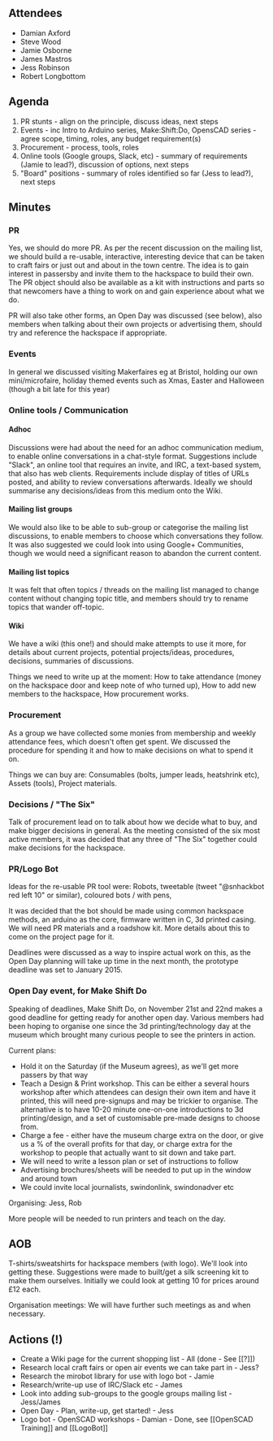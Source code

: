 ## Attendees

* Damian Axford
* Steve Wood
* Jamie Osborne
* James Mastros
* Jess Robinson
* Robert Longbottom

## Agenda

1. PR stunts - align on the principle, discuss ideas, next steps
2. Events - inc Intro to Arduino series, Make:Shift:Do, OpensCAD series - agree scope, timing, roles, any budget requirement(s)
3. Procurement - process, tools, roles
4. Online tools (Google groups, Slack, etc) - summary of requirements (Jamie to lead?), discussion of options, next steps
5. "Board" positions - summary of roles identified so far (Jess to lead?), next steps

## Minutes

### PR

Yes, we should do more PR. As per the recent discussion on the mailing list, we should build a re-usable, interactive, interesting device that can be taken to craft fairs or just out and about in the town centre. The idea is to gain interest in passersby and invite them to the hackspace to build their own. The PR object should also be available as a kit with instructions and parts so that newcomers have a thing to work on and gain experience about what we do.

PR will also take other forms, an Open Day was discussed (see below), also members when talking about their own projects or advertising them, should try and reference the hackspace if appropriate.

### Events

In general we discussed visiting Makerfaires eg at Bristol, holding our own mini/microfaire, holiday themed events such as Xmas, Easter and Halloween (though a bit late for this year)

### Online tools / Communication

#### Adhoc

Discussions were had about the need for an adhoc communication medium, to enable online conversations in a chat-style format. Suggestions include "Slack", an online tool that requires an invite, and IRC, a text-based system, that also has web clients. Requirements include display of titles of URLs posted, and ability to review conversations afterwards. Ideally we should summarise any decisions/ideas from this medium onto the Wiki.

#### Mailing list groups

We would also like to be able to sub-group or categorise the mailing list discussions, to enable members to choose which conversations they follow. It was also suggested we could look into using Google+ Communities, though we would need a significant reason to abandon the current content.

#### Mailing list topics

It was felt that often topics / threads on the mailing list managed to change content without changing topic title, and members should try to rename topics that wander off-topic.

#### Wiki

We have a wiki (this one!) and should make attempts to use it more, for details about current projects, potential projects/ideas, procedures, decisions, summaries of discussions.

Things we need to write up at the moment: How to take attendance (money on the hackspace door and keep note of who turned up), How to add new members to the hackspace, How procurement works.

### Procurement

As a group we have collected some monies from membership and weekly attendance fees, which doesn't often get spent. We discussed the procedure for spending it and how to make decisions on what to spend it on.

Things we can buy are: Consumables (bolts, jumper leads, heatshrink etc), Assets (tools), Project materials.

### Decisions / "The Six"

Talk of procurement lead on to talk about how we decide what to buy, and make bigger decisions in general. As the meeting consisted of the six most active members, it was decided that any three of "The Six" together could make decisions for the hackspace.

### PR/Logo Bot

Ideas for the re-usable PR tool were: Robots, tweetable (tweet "@snhackbot red left 10" or similar), coloured bots / with pens, 

It was decided that the bot should be made using common hackspace methods, an arduino as the core, firmware written in C, 3d printed casing. We will need PR materials and a roadshow kit. More details about this to come on the project page for it.

Deadlines were discussed as a way to inspire actual work on this, as the Open Day planning will take up time in the next month, the prototype deadline was set to January 2015.

### Open Day event, for Make Shift Do

Speaking of deadlines, Make Shift Do, on November 21st and 22nd makes a good deadline for getting ready for another open day. Various members had been hoping to organise one since the 3d printing/technology day at the museum which brought many curious people to see the printers in action.

Current plans:

* Hold it on the Saturday (if the Museum agrees), as we'll get more passers by that way
* Teach a Design & Print workshop. This can be either a several hours workshop after which attendees can design their own item and have it printed, this will need pre-signups and may be trickier to organise. The alternative is to have 10-20 minute one-on-one introductions to 3d printing/design, and a set of customisable pre-made designs to choose from.
* Charge a fee - either have the museum charge extra on the door, or give us a % of the overall profits for that day, or charge extra for the workshop to people that actually want to sit down and take part.
* We will need to write a lesson plan or set of instructions to follow
* Advertising brochures/sheets will be needed to put up in the window and around town
* We could invite local journalists, swindonlink, swindonadver etc

Organising: Jess, Rob

More people will be needed to run printers and teach on the day.

## AOB

T-shirts/sweatshirts for hackspace members (with logo). We'll look into getting these. Suggestions were made to built/get a silk screening kit to make them ourselves. Initially we could look at getting 10 for prices around £12 each.

Organisation meetings: We will have further such meetings as and when necessary.

## Actions (!)

* Create a Wiki page for the current shopping list - All  (done - See [[?]])
* Research local craft fairs or open air events we can take part in - Jess?
* Research the mirobot library for use with logo bot - Jamie
* Research/write-up use of IRC/Slack etc - James
* Look into adding sub-groups to the google groups mailing list - Jess/James
* Open Day - Plan, write-up, get started! - Jess
* Logo bot - OpenSCAD workshops  - Damian - Done, see [[OpenSCAD Training]] and [[LogoBot]]
